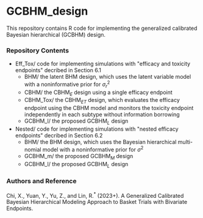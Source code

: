 # GCBHM_design
This repository contains R code for implementing the generalized calibrated Bayesian hierarchical (GCBHM) design.

### Repository Contents

* Eff_Tox/ code for implementing simulations with "efficacy and toxicity endpoints" decribed in Section 6.1
    * BHM/ the latent BHM design, which uses the latent variable model with a noninformative prior for $\sigma^2_r$
    * CBHM/ the CBHM$_E$ design using a single efficacy endpoint
    * CBHM_Tox/ the CBHM$_{ET}$ design, which evaluates the efficacy endpoint using the CBHM model and monitors the toxicity endpoint independently in each subtype without information borrowing
    * GCBHM_l/ the proposed GCBHM$_L$ design
* Nested/ code for implementing simulations with "nested efficacy endpoints" decribed in Section 6.2
    * BHM/ the BHM design, which uses the Bayesian hierarchical multi-nomial model with a noninformative prior for $\sigma^2$
    * GCBHM_m/ the proposed GCBHM$_M$ design
    * GCBHM_l/ the proposed GCBHM$_L$ design
### Authors and Reference
Chi, X., Yuan, Y., Yu, Z., and Lin, R.<sup>\*</sup> (2023+). A Generalized Calibrated Bayesian Hierarchical Modeling Approach to Basket Trials with Bivariate Endpoints. 


